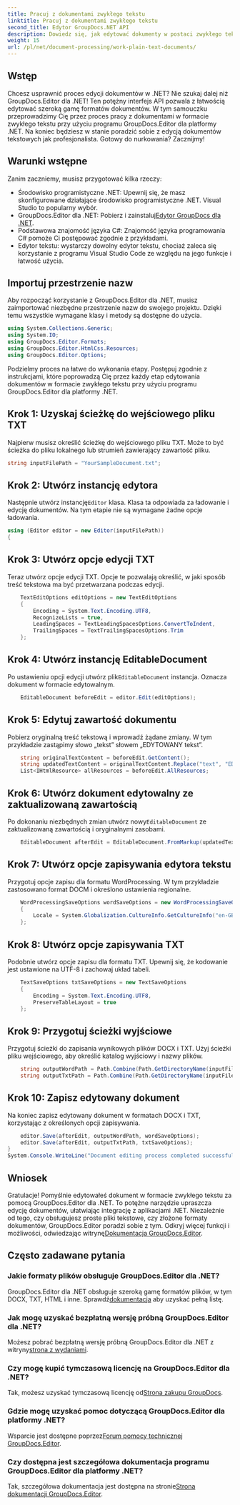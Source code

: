 ```yaml
---
title: Pracuj z dokumentami zwykłego tekstu
linktitle: Pracuj z dokumentami zwykłego tekstu
second_title: Edytor GroupDocs.NET API
description: Dowiedz się, jak edytować dokumenty w postaci zwykłego tekstu za pomocą programu GroupDocs.Editor dla platformy .NET, korzystając z naszego przewodnika krok po kroku. Uprość proces edycji dokumentów .NET.
weight: 15
url: /pl/net/document-processing/work-plain-text-documents/
---
```

## Wstęp
Chcesz usprawnić proces edycji dokumentów w .NET? Nie szukaj dalej niż GroupDocs.Editor dla .NET! Ten potężny interfejs API pozwala z łatwością edytować szeroką gamę formatów dokumentów. W tym samouczku przeprowadzimy Cię przez proces pracy z dokumentami w formacie zwykłego tekstu przy użyciu programu GroupDocs.Editor dla platformy .NET. Na koniec będziesz w stanie poradzić sobie z edycją dokumentów tekstowych jak profesjonalista. Gotowy do nurkowania? Zacznijmy!
## Warunki wstępne
Zanim zaczniemy, musisz przygotować kilka rzeczy:
- Środowisko programistyczne .NET: Upewnij się, że masz skonfigurowane działające środowisko programistyczne .NET. Visual Studio to popularny wybór.
-  GroupDocs.Editor dla .NET: Pobierz i zainstaluj[Edytor GroupDocs dla .NET](https://releases.groupdocs.com/editor/net/).
- Podstawowa znajomość języka C#: Znajomość języka programowania C# pomoże Ci postępować zgodnie z przykładami.
- Edytor tekstu: wystarczy dowolny edytor tekstu, chociaż zaleca się korzystanie z programu Visual Studio Code ze względu na jego funkcje i łatwość użycia.
## Importuj przestrzenie nazw
Aby rozpocząć korzystanie z GroupDocs.Editor dla .NET, musisz zaimportować niezbędne przestrzenie nazw do swojego projektu. Dzięki temu wszystkie wymagane klasy i metody są dostępne do użycia.
```csharp
using System.Collections.Generic;
using System.IO;
using GroupDocs.Editor.Formats;
using GroupDocs.Editor.HtmlCss.Resources;
using GroupDocs.Editor.Options;
```
Podzielmy proces na łatwe do wykonania etapy. Postępuj zgodnie z instrukcjami, które poprowadzą Cię przez każdy etap edytowania dokumentów w formacie zwykłego tekstu przy użyciu programu GroupDocs.Editor dla platformy .NET.
## Krok 1: Uzyskaj ścieżkę do wejściowego pliku TXT
Najpierw musisz określić ścieżkę do wejściowego pliku TXT. Może to być ścieżka do pliku lokalnego lub strumień zawierający zawartość pliku.
```csharp
string inputFilePath = "YourSampleDocument.txt";
```
## Krok 2: Utwórz instancję edytora
 Następnie utwórz instancję`Editor` klasa. Klasa ta odpowiada za ładowanie i edycję dokumentów. Na tym etapie nie są wymagane żadne opcje ładowania.
```csharp
using (Editor editor = new Editor(inputFilePath))
{
```
## Krok 3: Utwórz opcje edycji TXT
Teraz utwórz opcje edycji TXT. Opcje te pozwalają określić, w jaki sposób treść tekstowa ma być przetwarzana podczas edycji.
```csharp
    TextEditOptions editOptions = new TextEditOptions
    {
        Encoding = System.Text.Encoding.UTF8,
        RecognizeLists = true,
        LeadingSpaces = TextLeadingSpacesOptions.ConvertToIndent,
        TrailingSpaces = TextTrailingSpacesOptions.Trim
    };
```
## Krok 4: Utwórz instancję EditableDocument
 Po ustawieniu opcji edycji utwórz plik`EditableDocument` instancja. Oznacza dokument w formacie edytowalnym.
```csharp
    EditableDocument beforeEdit = editor.Edit(editOptions);
```
## Krok 5: Edytuj zawartość dokumentu
Pobierz oryginalną treść tekstową i wprowadź żądane zmiany. W tym przykładzie zastąpimy słowo „tekst” słowem „EDYTOWANY tekst”.
```csharp
    string originalTextContent = beforeEdit.GetContent();
    string updatedTextContent = originalTextContent.Replace("text", "EDITED text");
    List<IHtmlResource> allResources = beforeEdit.AllResources;
```
## Krok 6: Utwórz dokument edytowalny ze zaktualizowaną zawartością
 Po dokonaniu niezbędnych zmian utwórz nowy`EditableDocument` ze zaktualizowaną zawartością i oryginalnymi zasobami.
```csharp
    EditableDocument afterEdit = EditableDocument.FromMarkup(updatedTextContent, allResources);
```
## Krok 7: Utwórz opcje zapisywania edytora tekstu
Przygotuj opcje zapisu dla formatu WordProcessing. W tym przykładzie zastosowano format DOCM i określono ustawienia regionalne.
```csharp
    WordProcessingSaveOptions wordSaveOptions = new WordProcessingSaveOptions(WordProcessingFormats.Docm)
    {
        Locale = System.Globalization.CultureInfo.GetCultureInfo("en-GB")
    };
```
## Krok 8: Utwórz opcje zapisywania TXT
Podobnie utwórz opcje zapisu dla formatu TXT. Upewnij się, że kodowanie jest ustawione na UTF-8 i zachowaj układ tabeli.
```csharp
    TextSaveOptions txtSaveOptions = new TextSaveOptions
    {
        Encoding = System.Text.Encoding.UTF8,
        PreserveTableLayout = true
    };
```
## Krok 9: Przygotuj ścieżki wyjściowe
Przygotuj ścieżki do zapisania wynikowych plików DOCX i TXT. Użyj ścieżki pliku wejściowego, aby określić katalog wyjściowy i nazwy plików.
```csharp
    string outputWordPath = Path.Combine(Path.GetDirectoryName(inputFilePath), Path.GetFileNameWithoutExtension(inputFilePath) + ".docm");
    string outputTxtPath = Path.Combine(Path.GetDirectoryName(inputFilePath), Path.GetFileNameWithoutExtension(inputFilePath) + ".txt");
```
## Krok 10: Zapisz edytowany dokument
Na koniec zapisz edytowany dokument w formatach DOCX i TXT, korzystając z określonych opcji zapisywania.
```csharp
    editor.Save(afterEdit, outputWordPath, wordSaveOptions);
    editor.Save(afterEdit, outputTxtPath, txtSaveOptions);
}
System.Console.WriteLine("Document editing process completed successfully!");
```
## Wniosek
 Gratulacje! Pomyślnie edytowałeś dokument w formacie zwykłego tekstu za pomocą GroupDocs.Editor dla .NET. To potężne narzędzie upraszcza edycję dokumentów, ułatwiając integrację z aplikacjami .NET. Niezależnie od tego, czy obsługujesz proste pliki tekstowe, czy złożone formaty dokumentów, GroupDocs.Editor poradzi sobie z tym. Odkryj więcej funkcji i możliwości, odwiedzając witrynę[Dokumentacja GroupDocs.Editor](https://tutorials.groupdocs.com/editor/net/).
## Często zadawane pytania
### Jakie formaty plików obsługuje GroupDocs.Editor dla .NET?
 GroupDocs.Editor dla .NET obsługuje szeroką gamę formatów plików, w tym DOCX, TXT, HTML i inne. Sprawdź[dokumentacja](https://tutorials.groupdocs.com/editor/net/) aby uzyskać pełną listę.
### Jak mogę uzyskać bezpłatną wersję próbną GroupDocs.Editor dla .NET?
 Możesz pobrać bezpłatną wersję próbną GroupDocs.Editor dla .NET z witryny[strona z wydaniami](https://releases.groupdocs.com/).
### Czy mogę kupić tymczasową licencję na GroupDocs.Editor dla .NET?
Tak, możesz uzyskać tymczasową licencję od[Strona zakupu GroupDocs](https://purchase.groupdocs.com/temporary-license/).
### Gdzie mogę uzyskać pomoc dotyczącą GroupDocs.Editor dla platformy .NET?
 Wsparcie jest dostępne poprzez[Forum pomocy technicznej GroupDocs.Editor](https://forum.groupdocs.com/c/editor/20).
### Czy dostępna jest szczegółowa dokumentacja programu GroupDocs.Editor dla platformy .NET?
 Tak, szczegółowa dokumentacja jest dostępna na stronie[Strona dokumentacji GroupDocs.Editor](https://tutorials.groupdocs.com/editor/net/).